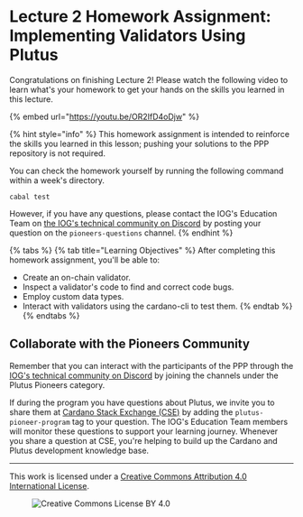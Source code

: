 # Lecture 2 Homework Assignment: Implementing Validators Using Plutus

Congratulations on finishing Lecture 2! Please watch the following video to learn what's your homework to get your hands on the skills you learned in this lecture.

{% embed url="https://youtu.be/OR2IfD4oDjw" %}

{% hint style="info" %}
This homework assignment is intended to reinforce the skills you learned in this lesson; pushing your solutions to the PPP repository is not required.

You can check the homework yourself by running the following command within a week's directory.

```shell
cabal test
```

However, if you have any questions, please contact the IOG's Education Team on [the IOG's technical community on Discord](https://discord.gg/inputoutput) by posting your question on the `pioneers-questions` channel.
{% endhint %}

{% tabs %}
{% tab title="Learning Objectives" %}
After completing this homework assignment, you'll be able to:

* Create an on-chain validator.
* Inspect a validator's code to find and correct code bugs.
* Employ custom data types.
* Interact with validators using the cardano-cli to test them.
{% endtab %}
{% endtabs %}

## Collaborate with the Pioneers Community

Remember that you can interact with the participants of the PPP through the [IOG's technical community on Discord](https://discord.gg/inputoutput) by joining the channels under the Plutus Pioneers category.

If during the program you have questions about Plutus, we invite you to share them at [Cardano Stack Exchange (CSE)](https://cardano.stackexchange.com/) by adding the `plutus-pioneer-program` tag to your question. The IOG's Education Team members will monitor these questions to support your learning journey. Whenever you share a question at CSE, you're helping to build up the Cardano and Plutus development knowledge base.

---

This work is licensed under a [Creative Commons Attribution 4.0 International License](http://creativecommons.org/licenses/by/4.0/).

<figure><img src="https://i.creativecommons.org/l/by/4.0/88x31.png" alt="Creative Commons License BY 4.0"></figure>